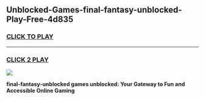 
## Unblocked-Games-final-fantasy-unblocked-Play-Free-4d835
<h3>
<a href="https://premium76.site?title=final-fantasy-unblocked&ref=23A">CLICK TO PLAY</a></h3>
<hr>

<h3>
<a href="https://premium76.site?title=final-fantasy-unblocked&ref=23A">CLICK 2 PLAY</a>
  
</h3>

<a href="https://premium76.site?title=final-fantasy-unblocked&ref=23A"><img src="https://clearcache.store/games.png"></a>


**final-fantasy-unblocked games unblocked: Your Gateway to Fun and Accessible Online Gaming**

